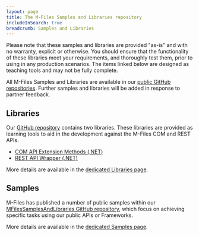 ```yaml
---
layout: page
title: The M-Files Samples and Libraries repository
includeInSearch: true
breadcrumb: Samples and Libraries
---
```


<p class="note warning">Please note that these samples and libraries are provided "as-is" and with no warranty, explicit or otherwise. You should ensure that the functionality of these libraries meet your requirements, and thoroughly test them, prior to using in any production scenarios.  The items linked below are designed as teaching tools and may not be fully complete.</p>

All M-Files Samples and Libraries are available in our [public GitHub repositories](https://github.com/m-files/MFilesSamplesAndLibraries/).  Further samples and libraries will be added in response to partner feedback.

## Libraries

Our [GitHub repository](https://github.com/m-files/MFilesSamplesAndLibraries/) contains two libraries.  These libraries are provided as learning tools to aid in the development against the M-Files COM and REST APIs.

* [COM API Extension Methods (.NET)](Libraries/COM-API/#com-api-extension-methods-net)
* [REST API Wrapper (.NET)](Libraries/REST-API/#rest-api-wrapper-net)

<p class="note">More details are available in the <a href="Libraries">dedicated Libraries page</a>.</p>

## Samples

M-Files has published a number of public samples within our [MFilesSamplesAndLibraries GitHub repository](https://github.com/M-Files/MFilesSamplesAndLibraries/tree/master/Samples#readme), which focus on achieving specific tasks using our public APIs or Frameworks.

<p class="note">More details are available in the <a href="Samples">dedicated Samples page</a>.</p>
